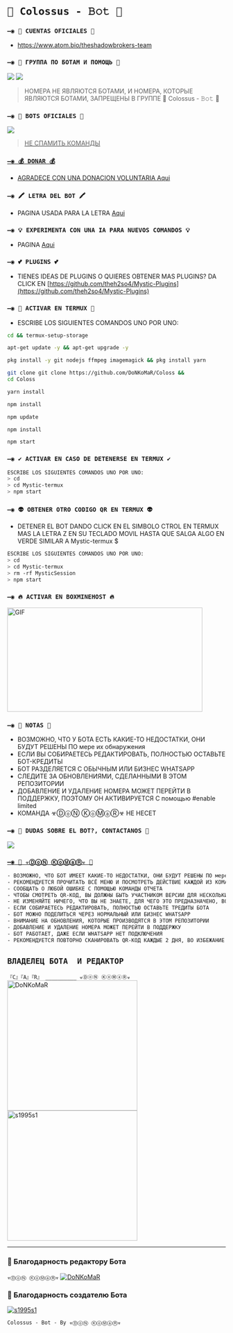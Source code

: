 # `🧿 Colossus - 𝙱𝚘𝚝 🔮`

### `—◉ 🔗 CUENTAS OFICIALES 🔗`

* https://www.atom.bio/theshadowbrokers-team

### `—◉ 💟 ГРУППА ПО БОТАМ И ПОМОЩЬ 💟`

<a href="https://chat.whatsapp.com/C16OT37Rp8L1tCT3znRfd7" target="blank"><img src="https://img.shields.io/badge/ВСЁ_O_БОТАХ_(KZ)-25D366?style=for-the-badge&logo=whatsapp&logoColor=white" /></a>
<a href="https://api.whatsapp.com/send/?phone=79773452127&text=/estado&type=phone_number&app_absent=0" target="blank"><img src="https://img.shields.io/badge/ВЛАДЕЛЕЦ_БОТА_(RU)-25D366?style=for-the-badge&logo=whatsapp&logoColor=white" /></a>

> НОМЕРА НЕ ЯВЛЯЮТСЯ БОТАМИ, И НОМЕРА, КОТОРЫЕ ЯВЛЯЮТСЯ БОТАМИ, ЗАПРЕЩЕНЫ В ГРУППЕ
🧿 Colossus - 𝙱𝚘𝚝 🔮
### `—◉ 🤖 BOTS OFICIALES 🤖`

<a href="https://api.whatsapp.com/send/?phone=79773452127&text=/estado&type=phone_number&app_absent=0" target="blank"><img src="https://img.shields.io/badge/Colossus_𝙱𝚘𝚝_-25D366?style=for-the-badge&logo=whatsapp&logoColor=white" />

 > НЕ СПАМИТЬ КОМАНДЫ

### `—◉ 💰 DONAR 💰`
- AGRADECE CON UNA DONACION VOLUNTARIA [Aqui](https://www.paypal.me/TheShadowBrokers133)

### `—◉ 🖍 LETRA DEL BOT 🖍`
- PAGINA USADA PARA LA LETRA [Aqui](https://smiley.cool/es/weirdmaker.php)

### `—◉ 💡 EXPERIMENTA CON UNA IA PARA NUEVOS COMANDOS 💡`
- PAGINA [Aqui](https://beta.openai.com/playground)

### `—◉ 💕 PLUGINS 💕`
- TIENES IDEAS DE PLUGINS O QUIERES OBTENER MAS PLUGINS? DA CLICK EN [https://github.com/theh2so4/Mystic-Plugins](https://github.com/theh2so4/Mystic-Plugins)
  

### `—◉ 👾 ACTIVAR EN TERMUX 👾` 
- ESCRIBE LOS SIGUIENTES COMANDOS UNO POR UNO:
```bash
cd && termux-setup-storage
```

```bash
apt-get update -y && apt-get upgrade -y
```

```bash
pkg install -y git nodejs ffmpeg imagemagick && pkg install yarn
```

```bash
git clone git clone https://github.com/DoNKoMaR/Coloss && 
cd Coloss
```

```bash
yarn install
```

```bash
npm install
```

```bash
npm update
```

```bash
npm install
```

```bash
npm start
```

### `—◉ ✔️ ACTIVAR EN CASO DE DETENERSE EN TERMUX ✔️`
```bash
ESCRIBE LOS SIGUIENTES COMANDOS UNO POR UNO:
> cd 
> cd Mystic-termux
> npm start
```

### `—◉ 👽 OBTENER OTRO CODIGO QR EN TERMUX 👽`
- DETENER EL BOT DANDO CLICK EN EL SIMBOLO CTROL EN TERMUX MAS LA LETRA Z EN SU TECLADO MOVIL HASTA QUE SALGA ALGO EN VERDE SIMILAR A Mystic-termux $  
```bash
ESCRIBE LOS SIGUIENTES COMANDOS UNO POR UNO:
> cd 
> cd Mystic-termux
> rm -rf MysticSession
> npm start
```

### `—◉ 🔥 ACTIVAR EN BOXMINEHOST 🔥`
<a href="https://boxmineworld.com"><img src="https://i.gifer.com/TIxu.mp4" width="450" height="240" alt="GIF"/></a>

### `—◉ 📝 NOTAS 📝`
- ВОЗМОЖНО, ЧТО У БОТА ЕСТЬ КАКИЕ-ТО НЕДОСТАТКИ, ОНИ БУДУТ РЕШЕНЫ ПО мере их обнаружения
- ЕСЛИ ВЫ СОБИРАЕТЕСЬ РЕДАКТИРОВАТЬ, ПОЛНОСТЬЮ ОСТАВЬТЕ БОТ-КРЕДИТЫ
- БОТ РАЗДЕЛЯЕТСЯ С ОБЫЧНЫМ ИЛИ БИЗНЕС WHATSAPP
- СЛЕДИТЕ ЗА ОБНОВЛЕНИЯМИ, СДЕЛАННЫМИ В ЭТОМ РЕПОЗИТОРИИ
- ДОБАВЛЕНИЕ И УДАЛЕНИЕ НОМЕРА МОЖЕТ ПЕРЕЙТИ В ПОДДЕРЖКУ, ПОЭТОМУ ОН АКТИВИРУЕТСЯ С помощью #enable limited
- КОМАНДА ☣ⒹⓞⓃ ⓀⓞⓂⓐⓇ☣ НЕ НЕСЕТ 
 
 ### `—◉ 👑 DUDAS SOBRE EL BOT?, CONTACTANOS 👑`
<a href="http://wa.me/79773452127" target="blank"><img src="https://img.shields.io/badge/☣ⒹⓞⓃ_ⓀⓞⓂⓐⓇ☣_СОЗДАТЕЛЬ-25D366?style=for-the-badge&logo=whatsapp&logoColor=white" />

### `—◉ 📝 ☣ⒹⓞⓃ ⓀⓞⓂⓐⓇ☣ 📝`
```bash
- ВОЗМОЖНО, ЧТО БОТ ИМЕЕТ КАКИЕ-ТО НЕДОСТАТКИ, ОНИ БУДУТ РЕШЕНЫ ПО мере их обнаружения
- РЕКОМЕНДУЕТСЯ ПРОЧИТАТЬ ВСЁ МЕНЮ И ПОСМОТРЕТЬ ДЕЙСТВИЕ КАЖДОЙ ИЗ КОМАНД
- СООБЩАТЬ О ЛЮБОЙ ОШИБКЕ С ПОМОЩЬЮ КОМАНДЫ ОТЧЕТА
- ЧТОБЫ СМОТРЕТЬ QR-КОД, ВЫ ДОЛЖНЫ БЫТЬ УЧАСТНИКОМ ВЕРСИИ ДЛЯ НЕСКОЛЬКИХ УСТРОЙСТВ (БЕТА) WHATSAPP
- НЕ ИЗМЕНЯЙТЕ НИЧЕГО, ЧТО ВЫ НЕ ЗНАЕТЕ, ДЛЯ ЧЕГО ЭТО ПРЕДНАЗНАЧЕНО, ВО ИЗБЕЖАНИЕ ПРОБЛЕМ ИЛИ ОШИБОК
- ЕСЛИ СОБИРАЕТЕСЬ РЕДАКТИРОВАТЬ, ПОЛНОСТЬЮ ОСТАВЬТЕ ТРЕДИТЫ БОТА
- БОТ МОЖНО ПОДЕЛИТЬСЯ ЧЕРЕЗ НОРМАЛЬНЫЙ ИЛИ БИЗНЕС WHATSAPP
- ВНИМАНИЕ НА ОБНОВЛЕНИЯ, КОТОРЫЕ ПРОИЗВОДЯТСЯ В ЭТОМ РЕПОЗИТОРИИ
- ДОБАВЛЕНИЕ И УДАЛЕНИЕ НОМЕРА МОЖЕТ ПЕРЕЙТИ В ПОДДЕРЖКУ
- БОТ РАБОТАЕТ, ДАЖЕ ЕСЛИ WHATSAPP НЕТ ПОДКЛЮЧЕНИЯ
- РЕКОМЕНДУЕТСЯ ПОВТОРНО СКАНИРОВАТЬ QR-КОД КАЖДЫЕ 2 ДНЯ, ВО ИЗБЕЖАНИЕ ПРОБЛЕМ ИЛИ ОШИБОК
```

## `ВЛАДЕЛЕЦ БОТА  И РЕДАКТОР` 
`『C』『A』『R』 __________ ☣ⒹⓞⓃ ⓀⓞⓂⓐⓇ☣`
<a href="https://github.com/DoNKoMaR"><img src="https://github.com/DoNKoMaR.png" width="300" height="300" alt="DoNKoMaR"/></a>
<a href="https://github.com/s1995s1"><img src="https://github.com/s1995s1.png" width="300" height="300" alt="s1995s1"/></a>

----

### 🌟 Благодарность редактору Бота
 
`☣ⒹⓞⓃ ⓀⓞⓂⓐⓇ☣`
[![DoNKoMaR](https://64.media.tumblr.com/2539d481fd5f91c2a9748fdf18c17375/tumblr_n9y114IdTc1sxpnovo1_500.gifv?size=100)](https://github.com/DoNKoMaR)
### 🌟 Благодарность создателю Бота
 
[![s1995s1]("https://github.com/s1995s1".png?size=100)](https://github.com/s1995s1)
  
`Colossus - 𝙱𝚘𝚝 - By ☣ⒹⓞⓃ ⓀⓞⓂⓐⓇ☣`
